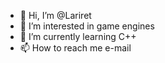 - 👋 Hi, I’m @Lariret
- 👀 I’m interested in game engines
- 🌱 I’m currently learning C++
- 📫 How to reach me e-mail

<!---
Lariret/Lariret is a ✨ special ✨ repository because its `README.md` (this file) appears on your GitHub profile.
You can click the Preview link to take a look at your changes.
--->
